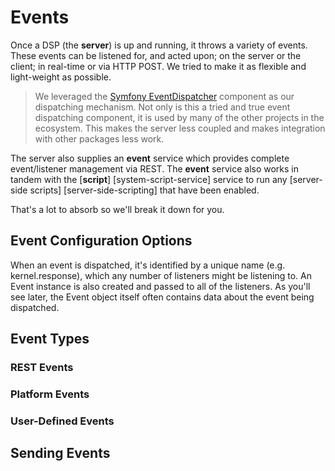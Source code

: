 # Events

Once a DSP (the **server**) is up and running, it throws a variety of events. These events can be listened for, and acted upon; on the server or the client; in real-time or via HTTP POST. We tried to make it as flexible and light-weight as possible. 

> We leveraged the [Symfony EventDispatcher](http://symfony.com/doc/current/components/event_dispatcher/introduction.html) component as our dispatching mechanism. Not only is this a tried and true event dispatching component, it is used by many of the other projects in the ecosystem. This makes the server less coupled and makes integration with other packages less work.
 
The server also supplies an **event** service which provides complete event/listener management via REST. The **event** service also works in tandem with the [**script**] [system-script-service] service to run any [server-side scripts] [server-side-scripting] that have been enabled.

That's a lot to absorb so we'll break it down for you.

## Event Configuration Options

When an event is dispatched, it's identified by a unique name (e.g. kernel.response), which any number of listeners might be listening to. An Event instance is also created and passed to all of the listeners. As you'll see later, the Event object itself often contains data about the event being dispatched.

## Event Types

### REST Events

### Platform Events

### User-Defined Events


## Sending Events